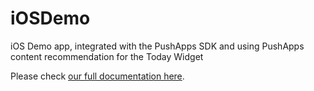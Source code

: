 # iOSDemo
iOS Demo app, integrated with the PushApps SDK and using PushApps content recommendation for the Today Widget

Please check [our full documentation here](https://docs.pushapps.mobi/docs/overview-1).
